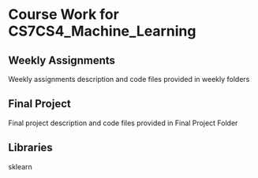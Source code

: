 ﻿# Course Work for CS7CS4_Machine_Learning

## Weekly Assignments

Weekly assignments description and code files provided in weekly folders

## Final Project

Final project description and code files provided in Final Project Folder

## Libraries

sklearn
